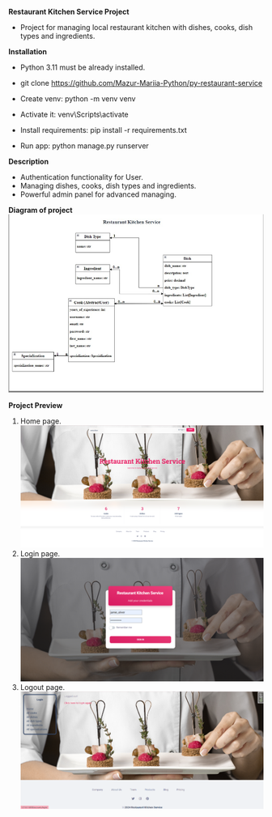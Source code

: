 **Restaurant Kitchen Service Project**

* Project for managing local restaurant kitchen with dishes, cooks, dish types and ingredients.

**Installation**
*    Python 3.11 must be already installed.

* git clone https://github.com/Mazur-Mariia-Python/py-restaurant-service
* Create venv: python -m venv venv
* Activate it: venv\Scripts\activate
* Install requirements: pip install -r requirements.txt
* Run app: python manage.py runserver

**Description**
* Authentication functionality for User.
* Managing dishes, cooks, dish types and ingredients.
* Powerful admin panel for advanced managing.

**Diagram of project**
   ![img_3.png](img_3.png)


**Project Preview**
1. Home page.
   ![img.png](img.png)
2. Login page.
   ![img_1.png](img_1.png)
3. Logout page.
   ![img_2.png](img_2.png)

